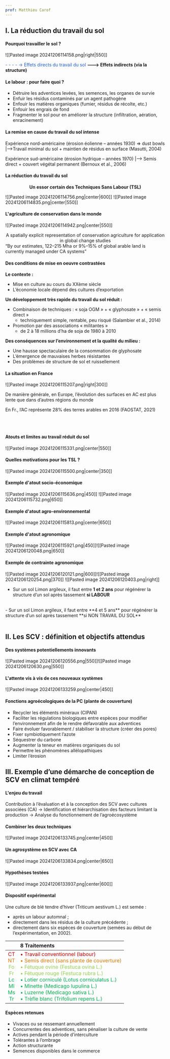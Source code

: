 ```yaml
---
prof: Matthieu Carof
---
```


## I. La réduction du travail du sol

#### Pourquoi travailler le sol ?
![[Pasted image 20241206114158.png|right|550]]

<font color="#245bdb">- - - - -> Effets directs du travail du sol</font>
**--->  Effets indirects (via la structure)**

#### Le labour : pour faire quoi ?

- Détruire les adventices levées, les semences, les organes de survie
- Enfuir les résidus contaminés par un agent pathogène
- Enfouir les matières organiques (fumier, résidus de récolte, etc.)
- Enfouir les engrais de fond
- Fragmenter le sol pour en améliorer la structure (infiltration, aération, enracinement)

#### La remise en cause du travail du sol intense

Expérience nord-américaine (érosion éolienne – années 1930) => dust bowls
|-->Travail minimal du sol + maintien de résidus en surface (Masutti, 2004)

Expérience sud-américaine (érosion hydrique – années 1970)
|--> Semis direct + couvert végétal permanent (Bernoux et al., 2006)

#### La réduction du travail du sol

<center><b>Un essor certain des Techniques Sans Labour (TSL)</b></center>

![[Pasted image 20241206114756.png|center|600]]
![[Pasted image 20241206114835.png|center|550]]

#### L'agriculture de conservation dans le monde
![[Pasted image 20241206114942.png|center|550]]
<center>A spatially explicit representation of conservation agriculture for application in global change studies</center>
“By our estimates, 122–215 Mha or 9%–15% of global arable land is currently managed under CA systems”

#### Des conditions de mise en oeuvre contrastées

**Le contexte :**
- Mise en culture au cours du XXème siècle
- L’économie locale dépend des cultures d’exportation

**Un développement très rapide du travail du sol réduit :**
- Combinaison de techniques : « soja OGM » + « glyphosate » + « semis direct »
	- techniquement simple, rentable, peu risqué (Salambier et al., 2014)
- Promotion par des associations « militantes »
	- de 2 à 18 millions d’ha de soja de 1980 à 2010
 
**Des conséquences sur l’environnement et la qualité du milieu :**
- Une hausse spectaculaire de la consommation de glyphosate
- L’émergence de mauvaises herbes résistantes
- Des problèmes de structure de sol et ruissellement

#### La situation en France
![[Pasted image 20241206115207.png|right|300]]

De manière générale, en Europe, l’évolution des surfaces en AC est plus lente que dans d’autres régions du monde

En Fr., l’AC représente 28% des terres arables en 2016 (FAOSTAT, 2021)

<br>
<br>

#### Atouts et limites au travail réduit du sol
![[Pasted image 20241206115331.png|center|550]]

#### Quelles motivations pour les TSL ?
![[Pasted image 20241206115500.png|center|350]]
#### Exemple d'atout socio-économique
![[Pasted image 20241206115636.png|450]] ![[Pasted image 20241206115732.png|650]]

#### Exemple d'atout agro-environnemental
![[Pasted image 20241206115813.png|center|650]]
#### Exemple d'atout agronomique 
![[Pasted image 20241206115921.png|450]]![[Pasted image 20241206120048.png|650]]

#### Exemple de contrainte agronomique 
![[Pasted image 20241206120121.png|600]]![[Pasted image 20241206120254.png|370]]
![[Pasted image 20241206120403.png|right]]

- Sur un sol Limon argileux, il faut entre **1 et 2 ans** pour régénérer la structure d’un sol après tassement **si LABOUR**
<br>
- Sur un sol Limon argileux, il faut entre **4 et 5 ans** pour régénérer la structure d’un sol après tassement **si NON TRAVAIL DU SOL**
<br>
<br>

## II. Les SCV : définition et objectifs attendus

#### Des systèmes potentiellements innovants
![[Pasted image 20241206120556.png|550]]![[Pasted image 20241206120630.png|550]]

#### L'attente vis à vis de ces nouveaux systèmes
![[Pasted image 20241206133259.png|center|450]]

#### Fonctions agroécologiques de la PC (plante de couverture)

- Recycler les éléments minéraux (CIPAN)
- Faciliter les régulations biologiques entre espèces pour modifier l’environnement afin de le rendre défavorable aux adventices
- Faire évoluer favorablement / stabiliser la structure (créer des pores)
- Fixer symbiotiquement l’azote
- Séquestrer du carbone
- Augmenter la teneur en matières organiques du sol
- Permettre les phénomènes allélopathiques
- Limiter l’érosion

## III. Exemple d’une démarche de conception de SCV en climat tempéré

#### L'enjeu du travail 

Contribution à l’évaluation et à la conception des SCV avec cultures associées (CA)
→ Identification et hiérarchisation des facteurs limitant la production
→ Analyse du fonctionnement de l’agroécosystème

#### Combiner les deux techniques
![[Pasted image 20241206133745.png|center|450]]
#### Un agrosystème en SCV avec CA 
![[Pasted image 20241206133834.png|center|650]]
#### Hypothèses testées
![[Pasted image 20241206133937.png|center|600]]
#### Dispositif expérimental

Une culture de blé tendre d’hiver (Triticum aestivum L.) est semée :
- après un labour automnal ;
- directement dans les résidus de la culture précédente ;
- directement dans six espèces de couverture (semées au début de l’expérimentation, en 2002).

|                                                                                                                                                                                                                                                                                      | 8 Traitements                                                                                                                                                                                                                                                                                                                                                                                                                                                                                                                                                  |
| :----------------------------------------------------------------------------------------------------------------------------------------------------------------------------------------------------------------------------------------------------------------------------------: | :------------------------------------------------------------------------------------------------------------------------------------------------------------------------------------------------------------------------------------------------------------------------------------------------------------------------------------------------------------------------------------------------------------------------------------------------------------------------------------------------------------------------------------------------------------- |
| <font color="#c00000">CT</font><br><font color="#de7802">NT</font><br><font color="#92d050">Fo</font><br><font color="#92d050">Fr</font><br><font color="#00b050">Lc</font><br><font color="#00b050">Ml</font><br><font color="#00b050">Ms</font><br><font color="#00b050">Tr</font> | <font color="#c00000">• Travail conventionnel (labour)</font><br><font color="#de7802">• Semis direct (sans plante de couverture)</font><br><font color="#92d050">• Fétuque ovine (Festuca ovina L.)</font><br><font color="#92d050">• Fétuque rouge (Festuca rubra L.)</font><br><font color="#00b050">• Lotier corniculé (Lotus corniculatus L.)</font><br><font color="#00b050">• Minette (Medicago lupulina L.)</font><br><font color="#00b050">• Luzerne (Medicago sativa L.)</font><br><font color="#00b050">• Trèfle blanc (Trifolium repens L.)</font> |
#### Espèces retenues

- Vivaces ou se ressemant annuellement
- Concurrentes des adventices, sans pénaliser la culture de vente
- Actives pendant la période d’interculture
- Tolérantes à l’ombrage
- Action structurante
- Semences disponibles dans le commerce








